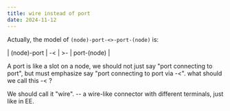 ```yaml
---
title: wire instead of port
date: 2024-11-12
---
```


Actually, the model of `(node)-port-<>-port-(node)` is:

| (node)-port | -< | >- | port-(node) |

A port is like a slot on a node,
we should not just say "port connecting to port",
but must emphasize say "port connecting to port via -<".
what should we call this -< ?

We should call it "wire".
-- a wire-like connector with different terminals,
just like in EE.
